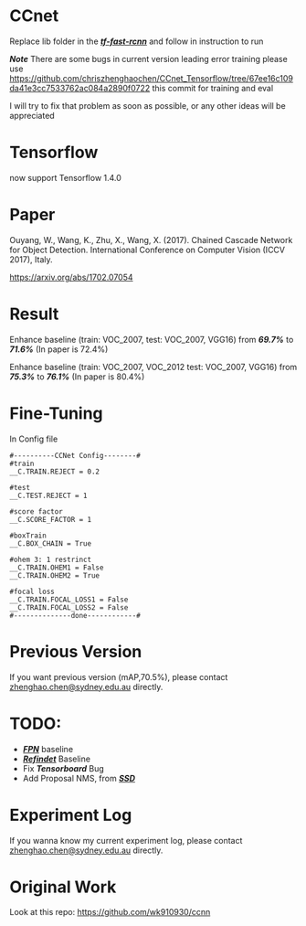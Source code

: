 # CCnet
Replace lib folder in the [***tf-fast-rcnn***](https://github.com/endernewton/tf-faster-rcnn) and follow in instruction to run

***Note*** There are some bugs in current version leading error training please use https://github.com/chriszhenghaochen/CCnet_Tensorflow/tree/67ee16c109da41e3cc7533762ac084a2890f0722
this commit for training and eval

I will try to fix that problem as soon as possible, or any other ideas will be appreciated

# Tensorflow
now support Tensorflow 1.4.0

# Paper
Ouyang, W., Wang, K., Zhu, X., Wang, X. (2017). Chained Cascade Network for Object Detection. International Conference on Computer Vision (ICCV 2017), Italy.

https://arxiv.org/abs/1702.07054


# Result
Enhance baseline (train: VOC_2007, test: VOC_2007, VGG16) from ***69.7%*** to ***71.6%*** (In paper is 72.4%)

Enhance baseline (train: VOC_2007, VOC_2012 test: VOC_2007, VGG16) from ***75.3%*** to ***76.1%*** (In paper is 80.4%)

# Fine-Tuning
In Config file

```
#----------CCNet Config--------#
#train
__C.TRAIN.REJECT = 0.2

#test
__C.TEST.REJECT = 1

#score factor
__C.SCORE_FACTOR = 1

#boxTrain
__C.BOX_CHAIN = True

#ohem 3: 1 restrinct
__C.TRAIN.OHEM1 = False
__C.TRAIN.OHEM2 = True

#focal loss
__C.TRAIN.FOCAL_LOSS1 = False
__C.TRAIN.FOCAL_LOSS2 = False
#--------------done------------#
```
# Previous Version
If you want previous version (mAP,70.5%), please contact zhenghao.chen@sydney.edu.au directly.

# TODO:
* [***FPN***](https://github.com/xmyqsh/FPN) baseline 
* [***Refindet***](https://github.com/sfzhang15/RefineDet) Baseline 
* Fix ***Tensorboard*** Bug
* Add Proposal NMS, from [***SSD***](https://github.com/balancap/SSD-Tensorflow)

# Experiment Log
If you wanna know my current experiment log, please contact zhenghao.chen@sydney.edu.au directly.

# Original Work
Look at this repo:
https://github.com/wk910930/ccnn


